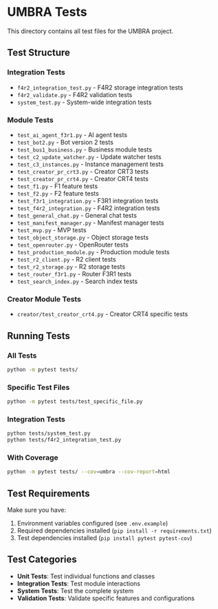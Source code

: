 # UMBRA Tests

This directory contains all test files for the UMBRA project.

## Test Structure

### Integration Tests
- `f4r2_integration_test.py` - F4R2 storage integration tests
- `f4r2_validate.py` - F4R2 validation tests
- `system_test.py` - System-wide integration tests

### Module Tests
- `test_ai_agent_f3r1.py` - AI agent tests
- `test_bot2.py` - Bot version 2 tests
- `test_bus1_business.py` - Business module tests
- `test_c2_update_watcher.py` - Update watcher tests
- `test_c3_instances.py` - Instance management tests
- `test_creator_pr_crt3.py` - Creator CRT3 tests
- `test_creator_pr_crt4.py` - Creator CRT4 tests
- `test_f1.py` - F1 feature tests
- `test_f2.py` - F2 feature tests
- `test_f3r1_integration.py` - F3R1 integration tests
- `test_f4r2_integration.py` - F4R2 integration tests
- `test_general_chat.py` - General chat tests
- `test_manifest_manager.py` - Manifest manager tests
- `test_mvp.py` - MVP tests
- `test_object_storage.py` - Object storage tests
- `test_openrouter.py` - OpenRouter tests
- `test_production_module.py` - Production module tests
- `test_r2_client.py` - R2 client tests
- `test_r2_storage.py` - R2 storage tests
- `test_router_f3r1.py` - Router F3R1 tests
- `test_search_index.py` - Search index tests

### Creator Module Tests
- `creator/test_creator_crt4.py` - Creator CRT4 specific tests

## Running Tests

### All Tests
```bash
python -m pytest tests/
```

### Specific Test Files
```bash
python -m pytest tests/test_specific_file.py
```

### Integration Tests
```bash
python tests/system_test.py
python tests/f4r2_integration_test.py
```

### With Coverage
```bash
python -m pytest tests/ --cov=umbra --cov-report=html
```

## Test Requirements

Make sure you have:
1. Environment variables configured (see `.env.example`)
2. Required dependencies installed (`pip install -r requirements.txt`)
3. Test dependencies installed (`pip install pytest pytest-cov`)

## Test Categories

- **Unit Tests**: Test individual functions and classes
- **Integration Tests**: Test module interactions
- **System Tests**: Test the complete system
- **Validation Tests**: Validate specific features and configurations